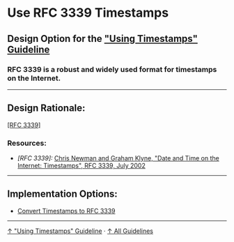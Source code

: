 # Use RFC 3339 Timestamps

## Design Option for the ["Using Timestamps" Guideline](../..)

### RFC 3339 is a robust and widely used format for timestamps on the Internet.

---

## Design Rationale:

[[RFC 3339]](https://tools.ietf.org/html/rfc3339 "Chris Newman and Graham Klyne, 'Date and Time on the Internet: Timestamps', RFC 3339, July 2002")

### Resources:

- *[RFC 3339]:* [Chris Newman and Graham Klyne, "Date and Time on the Internet: Timestamps", RFC 3339, July 2002](https://tools.ietf.org/html/rfc3339)



---

## Implementation Options:

- [Convert Timestamps to RFC 3339](how/convert-to-rfc-3339 "Convert timestamps to RFC 3339 when they are used in the context of APIs.")

---

[↑ "Using Timestamps" Guideline](../..) · [↑ All Guidelines](../../../..)
